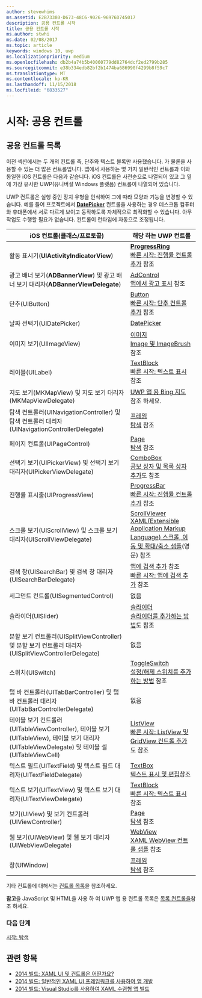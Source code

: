```yaml
---
author: stevewhims
ms.assetid: E2B73380-D673-48C6-9026-96976D745017
description: 공용 컨트롤 시작
title: 공용 컨트롤 시작
ms.author: stwhi
ms.date: 02/08/2017
ms.topic: article
keywords: windows 10, uwp
ms.localizationpriority: medium
ms.openlocfilehash: db2b4a74b5b40060779dd82764dcf2ed2799b285
ms.sourcegitcommit: e38b334edb82bf2b1474ba686990f4299b8f59c7
ms.translationtype: MT
ms.contentlocale: ko-KR
ms.lasthandoff: 11/15/2018
ms.locfileid: "6833527"
---
```

# <a name="getting-started-common-controls"></a>시작: 공용 컨트롤


## <a name="common-controls-list"></a>공용 컨트롤 목록

이전 섹션에서는 두 개의 컨트롤 즉, 단추와 텍스트 블록만 사용했습니다. 가 물론을 사용할 수 있는 더 많은 컨트롤입니다. 앱에서 사용하는 몇 가지 일반적인 컨트롤과 이와 동일한 iOS 컨트롤은 다음과 같습니다. iOS 컨트롤은 사전순으로 나열되어 있고 그 옆에 가장 유사한 UWP(유니버설 Windows 플랫폼) 컨트롤이 나열되어 있습니다.

UWP 컨트롤은 실행 중인 장치 유형을 인식하여 그에 따라 모양과 기능을 변경할 수 있습니다. 예를 들어 프로젝트에서 [**DatePicker**](https://msdn.microsoft.com/library/windows/apps/br211681) 컨트롤을 사용하는 경우 데스크톱 컴퓨터와 휴대폰에서 서로 다르게 보이고 동작하도록 자체적으로 최적화할 수 있습니다. 아무 작업도 수행할 필요가 없습니다. 컨트롤이 런타임에 자동으로 조정됩니다.

| iOS 컨트롤(클래스/프로토콜) | 해당 하는 UWP 컨트롤 |
|------------------------------|--------------------------------------|
| 활동 표시기(**UIActivityIndicatorView**) | [**ProgressRing**](https://msdn.microsoft.com/library/windows/apps/br227538) <br/> [빠른 시작: 진행률 컨트롤 추가](https://msdn.microsoft.com/library/windows/apps/xaml/hh780651) 참조 |
| 광고 배너 보기(**ADBannerView**) 및 광고 배너 보기 대리자(**ADBannerViewDelegate**) | [AdControl](https://msdn.microsoft.com/library/windows/apps/microsoft.advertising.winrt.ui.adcontrol.aspx) <br/> [앱에서 광고 표시](../monetize/display-ads-in-your-app.md) 참조 |
| 단추(UIButton) | [Button](https://msdn.microsoft.com/library/windows/apps/br209265) <br/> [빠른 시작: 단추 컨트롤 추가](https://msdn.microsoft.com/library/windows/apps/xaml/jj153346) 참조 |
| 날짜 선택기(UIDatePicker) | [DatePicker](https://msdn.microsoft.com/library/windows/apps/br211681) |
| 이미지 보기(UIImageView) | [이미지](https://msdn.microsoft.com/library/windows/apps/br242752) <br/> [Image 및 ImageBrush](https://msdn.microsoft.com/library/windows/apps/mt280382) 참조 |
| 레이블(UILabel) | [TextBlock](https://msdn.microsoft.com/library/windows/apps/br209652) <br/> [빠른 시작: 텍스트 표시](https://msdn.microsoft.com/library/windows/apps/xaml/hh700392) 참조 |
| 지도 보기(MKMapView) 및 지도 보기 대리자(MKMapViewDelegate) | [UWP 앱 용 Bing 지도](http://go.microsoft.com/fwlink/p/?LinkId=263496) 참조 하세요. |
| 탐색 컨트롤러(UINavigationController) 및 탐색 컨트롤러 대리자(UINavigationControllerDelegate) | [프레임](https://msdn.microsoft.com/library/windows/apps/br242682) <br/> [탐색](https://msdn.microsoft.com/library/windows/apps/mt187344) 참조 |
| 페이지 컨트롤(UIPageControl) | [Page](https://msdn.microsoft.com/library/windows/apps/br227503) <br/> [탐색](https://msdn.microsoft.com/library/windows/apps/mt187344) 참조 |
| 선택기 보기(UIPickerView) 및 선택기 보기 대리자(UIPickerViewDelegate) | [ComboBox](https://msdn.microsoft.com/library/windows/apps/br209348) <br/> [콤보 상자 및 목록 상자 추가](https://msdn.microsoft.com/library/windows/apps/xaml/hh780616)도 참조 |
| 진행률 표시줄(UIProgressView) | [ProgressBar](https://msdn.microsoft.com/library/windows/apps/br227529) <br/> [빠른 시작: 진행률 컨트롤 추가](https://msdn.microsoft.com/library/windows/apps/xaml/hh780651) 참조 |
| 스크롤 보기(UIScrollView) 및 스크롤 보기 대리자(UIScrollViewDelegate) | [ScrollViewer](https://msdn.microsoft.com/library/windows/apps/br209527) <br/>  [XAML(Extensible Application Markup Language) 스크롤, 이동 및 확대/축소 샘플](http://go.microsoft.com/fwlink/p/?LinkId=238577)(영문) 참조 |
| 검색 창(UISearchBar) 및 검색 창 대리자(UISearchBarDelegate) | [앱에 검색 추가](https://msdn.microsoft.com/library/windows/apps/xaml/jj130767) 참조 <br/>  [빠른 시작: 앱에 검색 추가](https://msdn.microsoft.com/library/windows/apps/xaml/hh868180) 참조 |
| 세그먼트 컨트롤(UISegmentedControl) | 없음 |
| 슬라이더(UISlider) | [슬라이더](https://msdn.microsoft.com/library/windows/apps/br209614) <br/>  [슬라이더를 추가하는 방법](https://msdn.microsoft.com/library/windows/apps/xaml/hh868197)도 참조 |
| 분할 보기 컨트롤러(UISplitViewController) 및 분할 보기 컨트롤러 대리자(UISplitViewControllerDelegate) | 없음 |
| 스위치(UISwitch) | [ToggleSwitch](https://msdn.microsoft.com/library/windows/apps/br209712) <br/>  [설정/해제 스위치를 추가하는 방법](https://msdn.microsoft.com/library/windows/apps/xaml/hh868198) 참조 |
| 탭 바 컨트롤러(UITabBarController) 및 탭 바 컨트롤러 대리자(UITabBarControllerDelegate) | 없음 |
| 테이블 보기 컨트롤러(UITableViewController), 테이블 보기(UITableView), 테이블 보기 대리자(UITableViewDelegate) 및 테이블 셀(UITableViewCell) | [ListView](https://msdn.microsoft.com/library/windows/apps/br242878) <br/>  [빠른 시작: ListView 및 GridView 컨트롤 추가](https://msdn.microsoft.com/library/windows/apps/xaml/hh780650)도 참조 |
| 텍스트 필드(UITextField) 및 텍스트 필드 대리자(UITextFieldDelegate) | [TextBox](https://msdn.microsoft.com/library/windows/apps/br209683) <br/>  [텍스트 표시 및 편집](https://msdn.microsoft.com/library/windows/apps/mt280218)참조 |
| 텍스트 보기(UITextView) 및 텍스트 보기 대리자(UITextViewDelegate) | [TextBlock](https://msdn.microsoft.com/library/windows/apps/br209652) <br/>  [빠른 시작: 텍스트 표시](https://msdn.microsoft.com/library/windows/apps/xaml/hh700392) 참조 |
| 보기(UIView) 및 보기 컨트롤러(UIViewController) | [Page](https://msdn.microsoft.com/library/windows/apps/br227503) <br/>  [탐색](https://msdn.microsoft.com/library/windows/apps/mt187344) 참조 |
| 웹 보기(UIWebView) 및 웹 보기 대리자(UIWebViewDelegate) | [WebView](https://msdn.microsoft.com/library/windows/apps/br227702) <br/>  [XAML WebView 컨트롤 샘플](http://go.microsoft.com/fwlink/p/?LinkId=238582) 참조 |
| 창(UIWindow) | [프레임](https://msdn.microsoft.com/library/windows/apps/br242682) <br/>  [탐색](https://msdn.microsoft.com/library/windows/apps/mt187344) 참조 |

기타 컨트롤에 대해서는 [컨트롤 목록](https://msdn.microsoft.com/library/windows/apps/mt185406)을 참조하세요.

**참고**을 JavaScript 및 HTML을 사용 하 여 UWP 앱 용 컨트롤 목록은 [목록 컨트롤을](https://msdn.microsoft.com/library/windows/apps/hh465453)참조 하세요.

### <a name="next-step"></a>다음 단계

[시작: 탐색](getting-started-navigation.md)

## <a name="related-topics"></a>관련 항목

* [2014 빌드: XAML UI 및 컨트롤은 어떤가요?](http://go.microsoft.com/fwlink/p/?LinkID=397897)
* [2014 빌드: 일반적인 XAML UI 프레임워크를 사용하여 앱 개발](http://go.microsoft.com/fwlink/p/?LinkID=397898)
* [2014 빌드: Visual Studio를 사용하여 XAML 수렴형 앱 빌드](http://go.microsoft.com/fwlink/p/?LinkID=397876)
